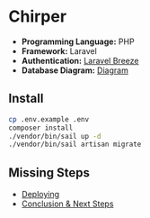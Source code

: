 # Chirper

- **Programming Language:** PHP
- **Framework:** Laravel
- **Authentication:** [Laravel Breeze](https://laravel.com/docs/starter-kits#laravel-breeze)
- **Database Diagram:** [Diagram](https://dbdiagram.io/d/6428ec725758ac5f1725ffdb)

## Install

```bash
cp .env.example .env
composer install
./vendor/bin/sail up -d
./vendor/bin/sail artisan migrate
```

## Missing Steps

- [Deploying](https://bootcamp.laravel.com/deploying)
- [Conclusion & Next Steps](https://bootcamp.laravel.com/conclusion)
